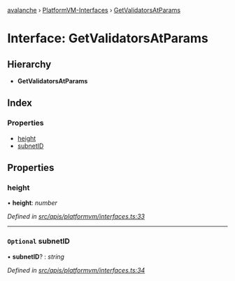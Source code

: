 [avalanche](../README.md) › [PlatformVM-Interfaces](../modules/platformvm_interfaces.md) › [GetValidatorsAtParams](platformvm_interfaces.getvalidatorsatparams.md)

# Interface: GetValidatorsAtParams

## Hierarchy

* **GetValidatorsAtParams**

## Index

### Properties

* [height](platformvm_interfaces.getvalidatorsatparams.md#height)
* [subnetID](platformvm_interfaces.getvalidatorsatparams.md#optional-subnetid)

## Properties

###  height

• **height**: *number*

*Defined in [src/apis/platformvm/interfaces.ts:33](https://github.com/ava-labs/avalanchejs/blob/62a14d4/src/apis/platformvm/interfaces.ts#L33)*

___

### `Optional` subnetID

• **subnetID**? : *string*

*Defined in [src/apis/platformvm/interfaces.ts:34](https://github.com/ava-labs/avalanchejs/blob/62a14d4/src/apis/platformvm/interfaces.ts#L34)*

